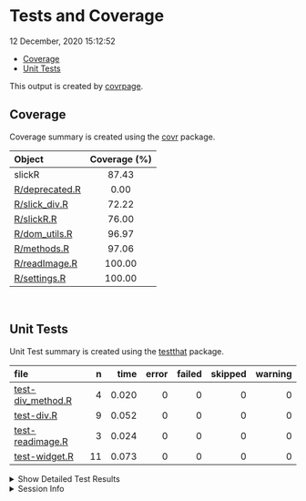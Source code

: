 Tests and Coverage
================
12 December, 2020 15:12:52

-   [Coverage](#coverage)
-   [Unit Tests](#unit-tests)

This output is created by
[covrpage](https://github.com/yonicd/covrpage).

## Coverage

Coverage summary is created using the
[covr](https://github.com/r-lib/covr) package.

| Object                              | Coverage (%) |
|:------------------------------------|:------------:|
| slickR                              |    87.43     |
| [R/deprecated.R](../R/deprecated.R) |     0.00     |
| [R/slick\_div.R](../R/slick_div.R)  |    72.22     |
| [R/slickR.R](../R/slickR.R)         |    76.00     |
| [R/dom\_utils.R](../R/dom_utils.R)  |    96.97     |
| [R/methods.R](../R/methods.R)       |    97.06     |
| [R/readImage.R](../R/readImage.R)   |    100.00    |
| [R/settings.R](../R/settings.R)     |    100.00    |

<br>

## Unit Tests

Unit Test summary is created using the
[testthat](https://github.com/r-lib/testthat) package.

| file                                             |   n |  time | error | failed | skipped | warning |
|:-------------------------------------------------|----:|------:|------:|-------:|--------:|--------:|
| [test-div\_method.R](testthat/test-div_method.R) |   4 | 0.020 |     0 |      0 |       0 |       0 |
| [test-div.R](testthat/test-div.R)                |   9 | 0.052 |     0 |      0 |       0 |       0 |
| [test-readimage.R](testthat/test-readimage.R)    |   3 | 0.024 |     0 |      0 |       0 |       0 |
| [test-widget.R](testthat/test-widget.R)          |  11 | 0.073 |     0 |      0 |       0 |       0 |

<details closed>
<summary>
Show Detailed Test Results
</summary>

| file                                                     | context     | test                                       | status |   n |  time |
|:---------------------------------------------------------|:------------|:-------------------------------------------|:-------|----:|------:|
| [test-div\_method.R](testthat/test-div_method.R#L8_L11)  | div methods | slick div method: shiny.tag                | PASS   |   1 | 0.003 |
| [test-div\_method.R](testthat/test-div_method.R#L15_L18) | div methods | slick div method: list                     | PASS   |   1 | 0.003 |
| [test-div\_method.R](testthat/test-div_method.R#L22_L29) | div methods | slick div method: list with link           | PASS   |   1 | 0.009 |
| [test-div\_method.R](testthat/test-div_method.R#L33_L39) | div methods | slick div method: xml                      | PASS   |   1 | 0.005 |
| [test-div.R](testthat/test-div.R#L8_L11)                 | divs        | slick div types: img default               | PASS   |   1 | 0.002 |
| [test-div.R](testthat/test-div.R#L15_L18)                | divs        | slick div types: img vector                | PASS   |   1 | 0.002 |
| [test-div.R](testthat/test-div.R#L22_L25)                | divs        | slick div types: img file                  | PASS   |   1 | 0.031 |
| [test-div.R](testthat/test-div.R#L29_L36)                | divs        | slick div types: img link                  | PASS   |   1 | 0.002 |
| [test-div.R](testthat/test-div.R#L40_L43)                | divs        | slick div types: p                         | PASS   |   1 | 0.002 |
| [test-div.R](testthat/test-div.R#L47_L50)                | divs        | slick div types: iframe                    | PASS   |   1 | 0.001 |
| [test-div.R](testthat/test-div.R#L58_L71)                | divs        | slick list: dots                           | PASS   |   1 | 0.004 |
| [test-div.R](testthat/test-div.R#L75_L88)                | divs        | slick list: list                           | PASS   |   1 | 0.003 |
| [test-div.R](testthat/test-div.R#L94_L98)                | divs        | slick outer div: wrap div                  | PASS   |   1 | 0.005 |
| [test-readimage.R](testthat/test-readimage.R#L6_L9)      | read images | slick div method: png                      | PASS   |   1 | 0.012 |
| [test-readimage.R](testthat/test-readimage.R#L13_L16)    | read images | slick div method: svg                      | PASS   |   1 | 0.003 |
| [test-readimage.R](testthat/test-readimage.R#L21_L23)    | read images | slick div method: svg not standalone       | PASS   |   1 | 0.009 |
| [test-widget.R](testthat/test-widget.R#L20_L24)          | widget      | slickR widget: default                     | PASS   |   1 | 0.003 |
| [test-widget.R](testthat/test-widget.R#L28_L32)          | widget      | slickR widget: shiny.tag                   | PASS   |   1 | 0.003 |
| [test-widget.R](testthat/test-widget.R#L36_L40)          | widget      | slickR widget: css height                  | PASS   |   1 | 0.005 |
| [test-widget.R](testthat/test-widget.R#L48_L50)          | widget      | combining slickR: stack                    | PASS   |   1 | 0.002 |
| [test-widget.R](testthat/test-widget.R#L54_L56)          | widget      | combining slickR: synch                    | PASS   |   1 | 0.002 |
| [test-widget.R](testthat/test-widget.R#L60_L64)          | widget      | combining slickR: same name                | PASS   |   1 | 0.003 |
| [test-widget.R](testthat/test-widget.R#L68_L72)          | widget      | combining slickR: stack with setting       | PASS   |   1 | 0.004 |
| [test-widget.R](testthat/test-widget.R#L80)              | widget      | slickR settings: add dots                  | PASS   |   1 | 0.003 |
| [test-widget.R](testthat/test-widget.R#L84_L86)          | widget      | slickR settings: add setting to wrong side | PASS   |   1 | 0.012 |
| [test-widget.R](testthat/test-widget.R#L90_L93)          | widget      | slickR settings: bad name                  | PASS   |   1 | 0.006 |
| [test-widget.R](testthat/test-widget.R#L97_L100)         | widget      | slickR settings: bad class                 | PASS   |   1 | 0.030 |

</details>
<details>
<summary>
Session Info
</summary>

| Field    | Value                               |
|:---------|:------------------------------------|
| Version  | R version 3.6.3 (2020-02-29)        |
| Platform | x86\_64-apple-darwin15.6.0 (64-bit) |
| Running  | macOS Catalina 10.15.7              |
| Language | en\_US                              |
| Timezone | America/New\_York                   |

| Package  | Version |
|:---------|:--------|
| testthat | 3.0.0   |
| covr     | 3.5.0   |
| covrpage | 0.1     |

</details>
<!--- Final Status : pass --->
